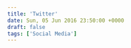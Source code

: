 ```yaml
---
title: 'Twitter'
date: Sun, 05 Jun 2016 23:50:00 +0000
draft: false
tags: ['Social Media']
---
```


